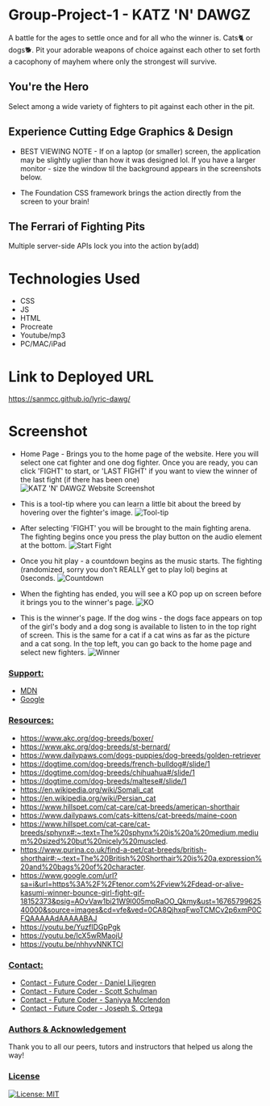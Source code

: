 # Group-Project-1 - KATZ 'N' DAWGZ 

A battle for the ages to settle once and for all who the winner is. Cats🐈 or dogs🐕. Pit your adorable weapons of choice against each other to set forth a cacophony of mayhem where only the strongest will survive. 

## You're the Hero 

Select among a wide variety of fighters to pit against each other in the pit. 

## Experience Cutting Edge Graphics & Design

- BEST VIEWING NOTE - If on a laptop (or smaller) screen, the application may be slightly uglier than how it was designed lol. If you have a larger monitor - size the window til the background appears in the screenshots below.

- The Foundation CSS framework brings the action directly from the screen to your brain!

## The Ferrari of Fighting Pits

Multiple server-side APIs lock you into the action by(add)

# Technologies Used
* CSS
* JS
* HTML
* Procreate
* Youtube/mp3
* PC/MAC/iPad


# Link to Deployed URL

https://sanmcc.github.io/lyric-dawg/

# Screenshot

- Home Page - Brings you to the home page of the website. Here you will select one cat fighter and one dog fighter. Once you are ready, you can click 'FIGHT' to start, or 'LAST FIGHT' if you want to view the winner of the last fight (if there has been one)
![KATZ 'N' DAWGZ Website Screenshot](./screenshots/projecthomescreen.png)

- This is a tool-tip where you can learn a little bit about the breed by hovering over the fighter's image.
![Tool-tip](./screenshots/projecttooltip.png)

- After selecting 'FIGHT' you will be brought to the main fighting arena. The fighting begins once you press the play button on the audio element at the bottom.
![Start Fight](./screenshots/projectstart.png)

- Once you hit play - a countdown begins as the music starts. The fighting (randomized, sorry you don't REALLY get to play lol) begins at 0seconds.
![Countdown](./screenshots/projectcountdown.png)

- When the fighting has ended, you will see a KO pop up on screen before it brings you to the winner's page.
![KO](./screenshots/projectko.png)

- This is the winner's page. If the dog wins - the dogs face appears on top of the girl's body and a dog song is available to listen to in the top right of screen. This is the same for a cat if a cat wins as far as the picture and a cat song. In the top left, you can go back to the home page and select new fighters.
![Winner](./screenshots/projectwinner.png)

### <u> Support:  </u>

- [MDN](https://developer.mozilla.org/en-US/)  
- [Google](https://Google.com)<br>
### <u>Resources:</u>

- https://www.akc.org/dog-breeds/boxer/
- https://www.akc.org/dog-breeds/st-bernard/
- https://www.dailypaws.com/dogs-puppies/dog-breeds/golden-retriever
- https://dogtime.com/dog-breeds/french-bulldog#/slide/1
- https://dogtime.com/dog-breeds/chihuahua#/slide/1
- https://dogtime.com/dog-breeds/maltese#/slide/1
- https://en.wikipedia.org/wiki/Somali_cat
- https://en.wikipedia.org/wiki/Persian_cat
- https://www.hillspet.com/cat-care/cat-breeds/american-shorthair
- https://www.dailypaws.com/cats-kittens/cat-breeds/maine-coon
- https://www.hillspet.com/cat-care/cat-breeds/sphynx#:~:text=The%20sphynx%20is%20a%20medium,medium%20sized%20but%20nicely%20muscled.
- https://www.purina.co.uk/find-a-pet/cat-breeds/british-shorthair#:~:text=The%20British%20Shorthair%20is%20a,expression%20and%20bags%20of%20character.
- https://www.google.com/url?sa=i&url=https%3A%2F%2Ftenor.com%2Fview%2Fdead-or-alive-kasumi-winner-bounce-girl-fight-gif-18152373&psig=AOvVaw1bi21W9l005mpRaOO_Qkmy&ust=1676579962540000&source=images&cd=vfe&ved=0CA8QjhxqFwoTCMCv2p6xmP0CFQAAAAAdAAAAABAJ
- https://youtu.be/YuzfIDGpPgk
- https://youtu.be/IcX5wRMaojU
- https://youtu.be/nhhyvNNKTCI


### <u> Contact: </u>

- [Contact - Future Coder - Daniel Liljegren](mailto:dahneel@gmail.com)
- [Contact - Future Coder - Scott Schulman](mailto:scott.schulman84@gmail.com)
- [Contact - Future Coder - Saniyya Mcclendon](mailto:saniyya.mcclendon@gmail.com)
- [Contact - Future Coder - Joseph S. Ortega](mailto:MyAgentOrtega@gmail.com)




### <u> Authors & Acknowledgement </u>

Thank you to all our peers, tutors and instructors that helped us along the way!

### <u> License </u>

[![License: MIT](https://img.shields.io/badge/License-MIT-yellow.svg)](https://opensource.org/licenses/MIT)
